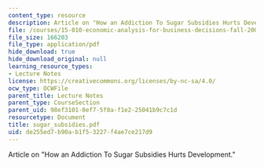 ```yaml
---
content_type: resource
description: Article on "How an Addiction To Sugar Subsidies Hurts Development."
file: /courses/15-010-economic-analysis-for-business-decisions-fall-2004/de255ed7b90ab1f53227f4ae7ce217d9_sugar_subsidies.pdf
file_size: 166203
file_type: application/pdf
hide_download: true
hide_download_original: null
learning_resource_types:
- Lecture Notes
license: https://creativecommons.org/licenses/by-nc-sa/4.0/
ocw_type: OCWFile
parent_title: Lecture Notes
parent_type: CourseSection
parent_uid: 98ef3101-0ef7-5f0a-f1e2-25041b9c7c1d
resourcetype: Document
title: sugar_subsidies.pdf
uid: de255ed7-b90a-b1f5-3227-f4ae7ce217d9
---
```

Article on "How an Addiction To Sugar Subsidies Hurts Development."